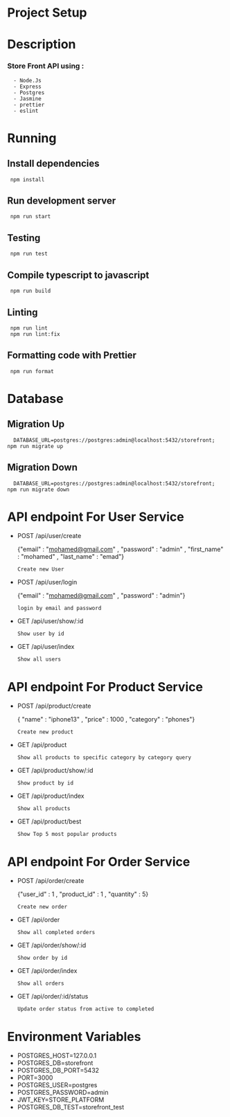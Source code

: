 # Project Setup

# Description

<h3> Store Front API using : </h3>

      - Node.Js
      - Express
      - Postgres
      - Jasmine
      - prettier
      - eslint

# Running

<h2> Install dependencies </h2>

     npm install

<h2> Run development server </h2>

     npm run start

<h2> Testing  </h2>

     npm run test

<h2> Compile typescript to javascript </h2>

     npm run build

<h2> Linting </h2>

     npm run lint
     npm run lint:fix

<h2> Formatting code with Prettier </h2>

     npm run format

# Database

<h2> Migration Up </h2>

      DATABASE_URL=postgres://postgres:admin@localhost:5432/storefront;  npm run migrate up

<h2> Migration Down </h2>

      DATABASE_URL=postgres://postgres:admin@localhost:5432/storefront;  npm run migrate down

# API endpoint For User Service

- POST /api/user/create

  {"email" : "mohamed@gmail.com" , "password" : "admin" , "first_name" : "mohamed" , "last_name" : "emad"}

  `Create new User`

- POST /api/user/login

  {"email" : "mohamed@gmail.com" , "password" : "admin"}

  `login by email and password`

- GET /api/user/show/:id

  `Show user by id`

- GET /api/user/index

  `Show all users`

# API endpoint For Product Service

- POST /api/product/create

  { "name" : "iphone13" , "price" : 1000 , "category" : "phones"}

  `Create new product`

- GET /api/product

  `Show all products to specific category by category query`

- GET /api/product/show/:id

  `Show product by id`

- GET /api/product/index

  `Show all products`

- GET /api/product/best

  `Show Top 5 most popular products`

# API endpoint For Order Service

- POST /api/order/create

  {"user_id" : 1 , "product_id" : 1 , "quantity" : 5}

  `Create new order`

- GET /api/order

  `Show all completed orders`

- GET /api/order/show/:id

  `Show order by id`

- GET /api/order/index

  `Show all orders`

- GET /api/order/:id/status

  `Update order status from active to completed`

# Environment Variables

- POSTGRES_HOST=127.0.0.1
- POSTGRES_DB=storefront
- POSTGRES_DB_PORT=5432
- PORT=3000
- POSTGRES_USER=postgres
- POSTGRES_PASSWORD=admin
- JWT_KEY=STORE_PLATFORM
- POSTGRES_DB_TEST=storefront_test
